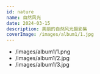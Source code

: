 ```yaml
---
id: nature
name: 自然风光
date: 2024-03-15
description: 美丽的自然风光摄影集
coverImage: /images/album1/1.jpg
---
```


- /images/album1/1.png
- /images/album1/2.jpg
- /images/album1/3.jpg